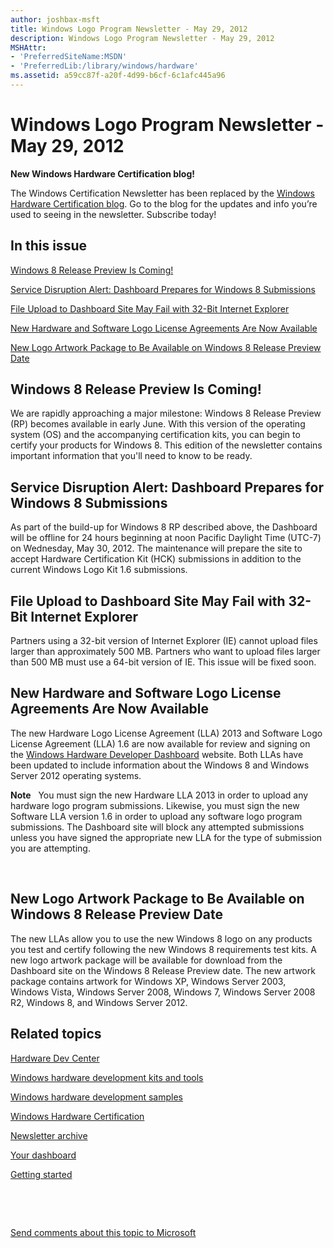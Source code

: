 ```yaml
---
author: joshbax-msft
title: Windows Logo Program Newsletter - May 29, 2012
description: Windows Logo Program Newsletter - May 29, 2012
MSHAttr:
- 'PreferredSiteName:MSDN'
- 'PreferredLib:/library/windows/hardware'
ms.assetid: a59cc87f-a20f-4d99-b6cf-6c1afc445a96
---
```


# Windows Logo Program Newsletter - May 29, 2012


**New Windows Hardware Certification blog!**

The Windows Certification Newsletter has been replaced by the [Windows Hardware Certification blog](http://blogs.msdn.com/b/windows_hardware_certification/). Go to the blog for the updates and info you’re used to seeing in the newsletter. Subscribe today!

## In this issue


[Windows 8 Release Preview Is Coming!](#preview)

[Service Disruption Alert: Dashboard Prepares for Windows 8 Submissions](#disruption)

[File Upload to Dashboard Site May Fail with 32-Bit Internet Explorer](#uploadfail)

[New Hardware and Software Logo License Agreements Are Now Available](#license)

[New Logo Artwork Package to Be Available on Windows 8 Release Preview Date](#art)

## <a href="" id="preview"></a>Windows 8 Release Preview Is Coming!


We are rapidly approaching a major milestone: Windows 8 Release Preview (RP) becomes available in early June. With this version of the operating system (OS) and the accompanying certification kits, you can begin to certify your products for Windows 8. This edition of the newsletter contains important information that you'll need to know to be ready.

## <a href="" id="disruption"></a>Service Disruption Alert: Dashboard Prepares for Windows 8 Submissions


As part of the build-up for Windows 8 RP described above, the Dashboard will be offline for 24 hours beginning at noon Pacific Daylight Time (UTC-7) on Wednesday, May 30, 2012. The maintenance will prepare the site to accept Hardware Certification Kit (HCK) submissions in addition to the current Windows Logo Kit 1.6 submissions.

## <a href="" id="uploadfail"></a>File Upload to Dashboard Site May Fail with 32-Bit Internet Explorer


Partners using a 32-bit version of Internet Explorer (IE) cannot upload files larger than approximately 500 MB. Partners who want to upload files larger than 500 MB must use a 64-bit version of IE. This issue will be fixed soon.

## <a href="" id="license"></a>New Hardware and Software Logo License Agreements Are Now Available


The new Hardware Logo License Agreement (LLA) 2013 and Software Logo License Agreement (LLA) 1.6 are now available for review and signing on the [Windows Hardware Developer Dashboard](https://login.live.com/login.srf?wa=wsignin1.0&rpsnv=12&ct=1389889743&rver=6.1.6206.0&wp=MBI_SSL&wreply=https:%2F%2Fsysdev.microsoft.com%2FWLID%2FSignIn.ashx%3FReturnURL%3D%252fen-US%252fhardware%252fmember%252f&lc=1033&id=281915&mkt=en-US&cbcxt=hardware) website. Both LLAs have been updated to include information about the Windows 8 and Windows Server 2012 operating systems.

**Note**  
You must sign the new Hardware LLA 2013 in order to upload any hardware logo program submissions. Likewise, you must sign the new Software LLA version 1.6 in order to upload any software logo program submissions. The Dashboard site will block any attempted submissions unless you have signed the appropriate new LLA for the type of submission you are attempting.

 

## <a href="" id="art"></a>New Logo Artwork Package to Be Available on Windows 8 Release Preview Date


The new LLAs allow you to use the new Windows 8 logo on any products you test and certify following the new Windows 8 requirements test kits. A new logo artwork package will be available for download from the Dashboard site on the Windows 8 Release Preview date. The new artwork package contains artwork for Windows XP, Windows Server 2003, Windows Vista, Windows Server 2008, Windows 7, Windows Server 2008 R2, Windows 8, and Windows Server 2012.

## Related topics


[Hardware Dev Center](http://msdn.microsoft.com/en-US/windows/hardware/)

[Windows hardware development kits and tools](http://msdn.microsoft.com/windows/hardware/bg127147)

[Windows hardware development samples](http://code.msdn.microsoft.com/windowshardware/)

[Windows Hardware Certification](http://msdn.microsoft.com/en-US/windows/hardware/gg463010)

[Newsletter archive](http://msdn.microsoft.com/library/windows/hardware/dn339175.aspx)

[Your dashboard](https://sysdev.microsoft.com/hardware/member/)

[Getting started](http://msdn.microsoft.com/library/windows/hardware/gg507680/)

 

 

[Send comments about this topic to Microsoft](mailto:wsddocfb@microsoft.com?subject=Documentation%20feedback%20%5Bp_hck\p_hck%5D:%20Windows%20Logo%20Program%20Newsletter%20-%20May%2029,%202012%20%20RELEASE:%20%284/27/2016%29&body=%0A%0APRIVACY%20STATEMENT%0A%0AWe%20use%20your%20feedback%20to%20improve%20the%20documentation.%20We%20don't%20use%20your%20email%20address%20for%20any%20other%20purpose,%20and%20we'll%20remove%20your%20email%20address%20from%20our%20system%20after%20the%20issue%20that%20you're%20reporting%20is%20fixed.%20While%20we're%20working%20to%20fix%20this%20issue,%20we%20might%20send%20you%20an%20email%20message%20to%20ask%20for%20more%20info.%20Later,%20we%20might%20also%20send%20you%20an%20email%20message%20to%20let%20you%20know%20that%20we've%20addressed%20your%20feedback.%0A%0AFor%20more%20info%20about%20Microsoft's%20privacy%20policy,%20see%20http://privacy.microsoft.com/default.aspx. "Send comments about this topic to Microsoft")






